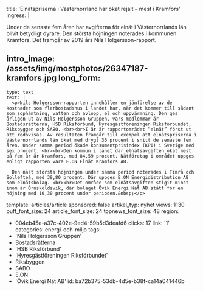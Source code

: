 title: 'Elnätspriserna i Västernorrland har ökat rejält – mest i Kramfors'
ingress: |
  <p>Under de senaste fem åren har avgifterna för elnät i Västernorrlands län blivit betydligt dyrare. Den största höjningen noterades i kommunen Kramfors. Det framgår av 2019 års Nils Holgersson-rapport.
  </p>
  
intro_image: /assets/img/mostphotos/26347187-kramfors.jpg
long_form:
  -
    type: text
    text: |
      <p>Nils Holgersson-rapporten innehåller en jämförelse av de kostnader som flerbostadshus i landet har, när det kommer till sådant som sophämtning, vatten och avlopp, el och uppvärmning. Den ges årligen ut av Nils Holgersson Gruppen, vars medlemmar är Bostadsrätterna, HSB Riksförbund, Hyresgästföreningen Riksförbundet, Riksbyggen och SABO. <br><br>I år är rapportområdet “elnät” först ut att redovisas. Av resultaten framgår till exempel att elnätspriserna i Västernorrlands län ökat med drygt 36 procent i snitt de senaste fem åren. Under samma period ökade konsumentprisindex (KPI) i Sverige med sex procent. <br><br>Den kommun i länet där elnätsavgiften ökat mest på fem år är Kramfors, med 84,59 procent. Nätföretag i området uppges enligt rapporten vara E.ON Elnät Kramfors AB. 
      
      Den näst största höjningen under samma period noterades i Timrå och Sollefteå, med 39,80 procent. Där uppges E.ON Energidistribution AB som elnätsbolag. <br><br>Det område som elnätsavgiften stigit minst inom är Örnsköldsvik, där bolaget Övik Energi Nät AB stått för en höjning med 10,30 procent under perioden.&nbsp;</p>
      
template: articles/article
sponsored: false
artikel_typ: nyhet
views: 1130
puff_font_size: 24
article_font_size: 24
topnews_font_size: 48
region:
  - 004eb45e-a37c-402e-9ed4-59b5d3deafd6
clicks: 17
link: '1'
categories: energi-och-miljo
tags:
  - 'Nils Holgersson Gruppen'
  - Bostadsrätterna
  - 'HSB Riksförbund'
  - 'Hyresgästföreningen Riksförbundet'
  - Riksbyggen
  - SABO
  - E.ON
  - 'Övik Energi Nät AB'
id: ba72b375-53db-4d5e-b38f-ca14a041446b
